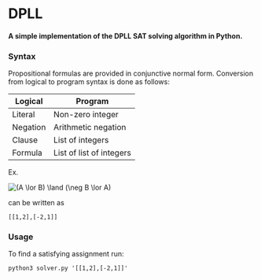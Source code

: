 # DPLL

#### A simple implementation of the DPLL SAT solving algorithm in Python. 

### Syntax
Propositional formulas are provided in conjunctive normal form. Conversion from logical to program syntax is done as follows:

|  Logical | Program                  |
|----------|--------------------------|
| Literal  | Non-zero integer         |
| Negation | Arithmetic negation      |
| Clause   | List of integers         |
| Formula  | List of list of integers |

Ex. 

<img src="https://i.upmath.me/svg/(A%20%5Clor%20B)%20%5Cland%20(%5Cneg%20B%20%5Clor%20A)" alt="(A \lor B) \land (\neg B \lor A)" /> 

can be written as 

```
[[1,2],[-2,1]]
```

### Usage

To find a satisfying assignment run:
```
python3 solver.py '[[1,2],[-2,1]]'
```
